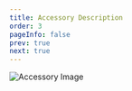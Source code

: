 ```yaml
---
title: Accessory Description
order: 3
pageInfo: false
prev: true
next: true
---
```


![Accessory Image](/image/2070p.jpg )